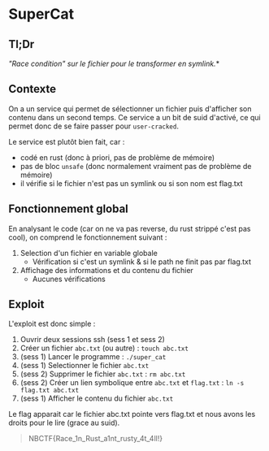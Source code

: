 # SuperCat

## Tl;Dr
*"Race condition" sur le fichier pour le transformer en symlink.**

## Contexte

On a un service qui permet de sélectionner un fichier puis d'afficher son contenu dans un second temps.
Ce service a un bit de suid d'activé, ce qui permet donc de se faire passer pour `user-cracked`.

Le service est plutôt bien fait, car :
- codé en rust (donc à priori, pas de problème de mémoire)
- pas de bloc `unsafe` (donc normalement vraiment pas de problème de mémoire)
- il vérifie si le fichier n'est pas un symlink ou si son nom est flag.txt

## Fonctionnement global

En analysant le code (car on ne va pas reverse, du rust strippé c'est pas cool), on comprend le fonctionnement suivant :
1. Selection d'un fichier en variable globale
    - Vérification si c'est un symlink & si le path ne finit pas par flag.txt
2. Affichage des informations et du contenu du fichier
    - Aucunes vérifications

## Exploit
L'exploit est donc simple :

1. Ouvrir deux sessions ssh (sess 1 et sess 2)
2. Créer un fichier `abc.txt` (ou autre) : `touch abc.txt`
3. (sess 1) Lancer le programme : `./super_cat`
4. (sess 1) Selectionner le fichier `abc.txt`
5. (sess 2) Supprimer le fichier `abc.txt` : `rm abc.txt`
6. (sess 2) Créer un lien symbolique entre `abc.txt` et `flag.txt` : `ln -s flag.txt abc.txt`
7. (sess 1) Afficher le contenu du fichier `abc.txt`

Le flag apparait car le fichier abc.txt pointe vers flag.txt et nous avons les droits pour le lire (grace au suid).

> NBCTF{Race_1n_Rust_a1nt_rusty_4t_4ll!}
